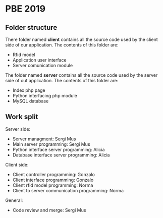 # PBE 2019

## Folder structure

There folder named **client** contains all the source code used by the client side of our application. The contents of this folder are:

- Rfid model
- Application user interface
- Server comunication module

The folder named **server** contains all the source code used by the server side of out application. The contents of this folder are:

- Index php page
- Python interfacing php module
- MySQL database

## Work split

Server side:

- Server managment: Sergi Mus
- Main server programming: Sergi Mus
- Python interface server programming: Alicia
- Database interface server programming: Alicia

Client side:

- Client controller programming: Gonzalo
- Client interface programming: Gonzalo
- Client rfid model programming: Norma
- Client to server communication programming: Norma

General:

- Code review and merge: Sergi Mus
